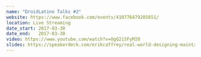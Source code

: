 ```yaml
---
name: "DroidLatino Talks #2"
website: https://www.facebook.com/events/410776479285651/
location: Live Streaming
date_start: 2017-03-30
date_end:   2017-03-30
video: https://www.youtube.com/watch?v=OgQ2i5FyMI0
slides: https://speakerdeck.com/erikcaffrey/real-world-designing-maintainable-architecture-for-android
---
```

